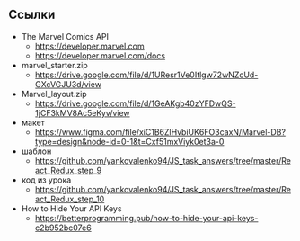 ## Ссылки

- The Marvel Comics API
	- https://developer.marvel.com
	- https://developer.marvel.com/docs
- marvel_starter.zip
	- https://drive.google.com/file/d/1UResr1Ve0Itlgw72wNZcUd-GXcVGJU3d/view
- Marvel_layout.zip
	- https://drive.google.com/file/d/1GeAKgb40zYFDwQS-1jCF3kMV8Ac5eKyv/view
- макет
	- https://www.figma.com/file/xiC1B6ZlHvbiUK6FO3caxN/Marvel-DB?type=design&node-id=0-1&t=Cxf51mxViyk0et3a-0
- шаблон
	- https://github.com/yankovalenko94/JS_task_answers/tree/master/React_Redux_step_9
- код из урока
	- https://github.com/yankovalenko94/JS_task_answers/tree/master/React_Redux_step_10
- How to Hide Your API Keys
	- https://betterprogramming.pub/how-to-hide-your-api-keys-c2b952bc07e6
